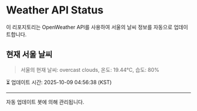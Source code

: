 
# Weather API Status

이 리포지토리는 OpenWeather API를 사용하여 서울의 날씨 정보를 자동으로 업데이트합니다.

## 현재 서울 날씨
> 서울의 현재 날씨: overcast clouds, 온도: 19.44°C, 습도: 80%

⏳ 업데이트 시간: 2025-10-09 04:56:38 (KST)

---
자동 업데이트 봇에 의해 관리됩니다.
